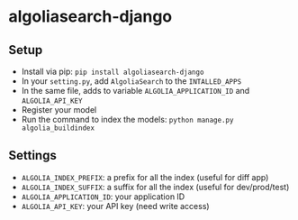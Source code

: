 # algoliasearch-django

## Setup

* Install via pip: `pip install algoliasearch-django`
* In your `setting.py`, add `AlgoliaSearch` to the `INTALLED_APPS`
* In the same file, adds to variable `ALGOLIA_APPLICATION_ID` and `ALGOLIA_API_KEY`
* Register your model
* Run the command to index the models: `python manage.py algolia_buildindex`

## Settings

* `ALGOLIA_INDEX_PREFIX`: a prefix for all the index (useful for diff app)
* `ALGOLIA_INDEX_SUFFIX`: a suffix for all the index (useful for dev/prod/test)
* `ALGOLIA_APPLICATION_ID`: your application ID
* `ALGOLIA_API_KEY`: your API key (need write access)
